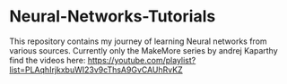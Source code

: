 # Neural-Networks-Tutorials
This repository contains my journey of learning Neural networks from various sources.
Currently only the MakeMore series by andrej Kaparthy find the videos here: https://youtube.com/playlist?list=PLAqhIrjkxbuWI23v9cThsA9GvCAUhRvKZ
